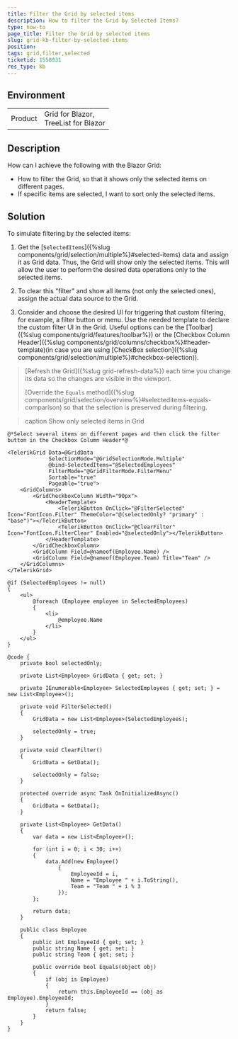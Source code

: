 ```yaml
---
title: Filter the Grid by selected items
description: How to filter the Grid by Selected Items?
type: how-to
page_title: Filter the Grid by selected items
slug: grid-kb-filter-by-selected-items
position: 
tags: grid,filter,selected
ticketid: 1558031
res_type: kb
---
```


## Environment
<table>
    <tbody>
        <tr>
            <td>Product</td>
            <td>Grid for Blazor,<br />
                TreeList for Blazor</td>
        </tr>
    </tbody>
</table>

## Description

How can I achieve the following with the Blazor Grid:

* How to filter the Grid, so that it shows only the selected items on different pages.
* If specific items are selected, I want to sort only the selected items.

## Solution

To simulate filtering by the selected items:

1. Get the [`SelectedItems`]({%slug components/grid/selection/multiple%}#selected-items) data and assign it as Grid data. Thus, the Grid will show only the selected items. This will allow the user to perform the desired data operations only to the selected items.

1. To clear this "filter" and show all items (not only the selected ones), assign the actual data source to the Grid.

1. Consider and choose the desired UI for triggering that custom filtering, for example, a filter button or menu. Use the needed template to declare the custom filter UI in the Grid. Useful options can be the [Toolbar]({%slug components/grid/features/toolbar%}) or the [Checkbox Column Header]({%slug components/grid/columns/checkbox%}#header-template)(in case you are using [CheckBox selection]({%slug components/grid/selection/multiple%}#checkbox-selection)). 

> [Refresh the Grid]({%slug grid-refresh-data%}) each time you change its data so the changes are visible in the viewport.
>
> [Override the `Equals` method]({%slug components/grid/selection/overview%}#selecteditems-equals-comparison) so that the selection is preserved during filtering.

>caption Show only selected items in Grid
````CSHTML
@*Select several items on different pages and then click the filter button in the Checkbox Column Header*@

<TelerikGrid Data=@GridData
             SelectionMode="@GridSelectionMode.Multiple"
             @bind-SelectedItems="@SelectedEmployees"
             FilterMode="@GridFilterMode.FilterMenu"
             Sortable="true"
             Pageable="true">
    <GridColumns>
        <GridCheckboxColumn Width="90px">
            <HeaderTemplate>
                <TelerikButton OnClick="@FilterSelected" Icon="FontIcon.Filter" ThemeColor="@(selectedOnly? "primary" : "base")"></TelerikButton>
                <TelerikButton OnClick="@ClearFilter" Icon="FontIcon.FilterClear" Enabled="@selectedOnly"></TelerikButton>
            </HeaderTemplate>
        </GridCheckboxColumn>
        <GridColumn Field=@nameof(Employee.Name) />
        <GridColumn Field=@nameof(Employee.Team) Title="Team" />
    </GridColumns>
</TelerikGrid>

@if (SelectedEmployees != null)
{
    <ul>
        @foreach (Employee employee in SelectedEmployees)
        {
            <li>
                @employee.Name
            </li>
        }
    </ul>
}

@code {
    private bool selectedOnly;

    private List<Employee> GridData { get; set; }

    private IEnumerable<Employee> SelectedEmployees { get; set; } = new List<Employee>();

    private void FilterSelected()
    {
        GridData = new List<Employee>(SelectedEmployees);

        selectedOnly = true;
    }

    private void ClearFilter()
    {
        GridData = GetData();

        selectedOnly = false;
    }

    protected override async Task OnInitializedAsync()
    {
        GridData = GetData();
    }

    private List<Employee> GetData()
    {
        var data = new List<Employee>();

        for (int i = 0; i < 30; i++)
        {
            data.Add(new Employee()
                {
                    EmployeeId = i,
                    Name = "Employee " + i.ToString(),
                    Team = "Team " + i % 3
                });
        };

        return data;
    }

    public class Employee
    {
        public int EmployeeId { get; set; }
        public string Name { get; set; }
        public string Team { get; set; }

        public override bool Equals(object obj)
        {
            if (obj is Employee)
            {
                return this.EmployeeId == (obj as Employee).EmployeeId;
            }
            return false;
        }
    }
}
````
